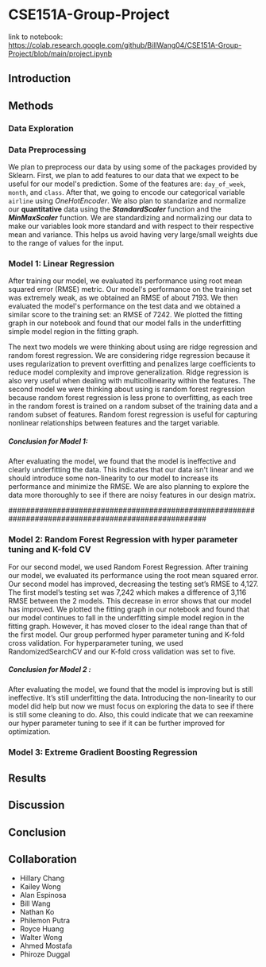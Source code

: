 # CSE151A-Group-Project

link to notebook: https://colab.research.google.com/github/BillWang04/CSE151A-Group-Project/blob/main/project.ipynb

## Introduction

## Methods

### Data Exploration

### Data Preprocessing

We plan to preprocess our data by using some of the packages provided by Sklearn. First, we plan to add features to our data that we expect to be useful for our model's prediction. Some of the features are: `day_of_week`, `month`, and `class`. After that, we going to encode our categorical variable `airline` using *OneHotEncoder*. We also plan to standarize and normalize our **quantitative** data using the ***StandardScaler*** function and the ***MinMaxScaler*** function. We are standardizing and normalizing our data to make our variables look more standard and with respect to their respective mean and variance. This helps us avoid having very large/small weights due to the range of values for the input.


### Model 1: Linear Regression

After training our model, we evaluated its performance using root mean squared error (RMSE) metric. Our model's performance on the training set was extremely weak, as we obtained an RMSE of about 7193. We then evaluated the model's performance on the test data and we obtained a similar score to the training set: an RMSE of 7242. We plotted the fitting graph in our notebook and found that our model falls in the underfitting simple model region in the fitting graph.

The next two models we were thinking about using are ridge regression and random forest regression. We are considering ridge regression because it uses regularization to prevent overfitting and penalizes large coefficients to reduce model complexity and improve generalization. Ridge regression is also very useful when dealing with multicollinearity within the features. The second model we were thinking about using is random forest regression because random forest regression is less prone to overfitting, as each tree in the random forest is trained on a random subset of the training data and a random subset of features. Random forest regression is useful for capturing nonlinear relationships between features and the target variable.

##### Conclusion for Model 1:

After evaluating the model, we found that the model is ineffective and clearly underfitting the data. This indicates that our data isn't linear and we should introduce some non-linearity to our model to increase its performance and minimize the RMSE. We are also planning to explore the data more thoroughly to see if there are noisy features in our design matrix.

#####################################################################################################

### Model 2: Random Forest Regression with hyper parameter tuning and K-fold CV 
For our second model, we used Random Forest Regression. After training our model, we evaluated its performance using the root mean squared error. Our second model has improved, decreasing the testing set’s RMSE to 4,127. The first model’s testing set was 7,242 which makes a difference of 3,116 RMSE between the 2 models. This decrease in error shows that our model has improved. We plotted the fitting graph in our notebook and found that our model continues to fall in the underfitting simple model region in the fitting graph. However, it has moved closer to the ideal range than that of the first model. 
Our group performed hyper parameter tuning and K-fold cross validation. For hyperparameter tuning, we used RandomizedSearchCV and our K-fold cross validation was set to five. 

##### Conclusion for Model 2 :

After evaluating the model, we found that the model is improving but is still ineffective. It’s still underfitting the data. Introducing the non-linearity to our model did help but now we must focus on exploring the data to see if there is still some cleaning to do. Also, this could indicate that we can reexamine our hyper parameter tuning to see if it can be further improved for optimization. 

### Model 3: Extreme Gradient Boosting Regression

## Results

## Discussion

## Conclusion

## Collaboration
- Hillary Chang 
- Kailey Wong
- Alan Espinosa
- Bill Wang
- Nathan Ko
- Philemon Putra
- Royce Huang
- Walter Wong
- Ahmed Mostafa
- Phiroze Duggal

